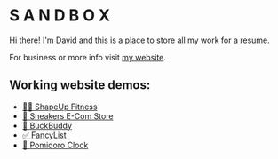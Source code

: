 # S A N D B O X

Hi there! I'm David and this is a place to store all my work for a resume.

For business or more info visit [my website](https://dawidnowacki.dev).

## Working website demos:
- [🏋️‍♀️ ShapeUp Fitness](https://shapeupfitness-dev.netlify.app)
- [👟 Sneakers E-Com Store](https://sneakersecomstore.netlify.app)
- [💸 BuckBuddy](https://buckbuddy.netlify.app)
- [✅ FancyList](https://fancylist.netlify.app)
- [🍅 Pomidoro Clock](https://pomidoroclock.netlify.app)
